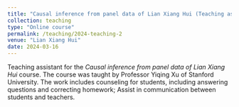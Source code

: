 ```yaml
---
title: "Causal inference from panel data of Lian Xiang Hui (Teaching assistant)"
collection: teaching
type: "Online course"
permalink: /teaching/2024-teaching-2
venue: "Lian Xiang Hui"
date: 2024-03-16
---
```


Teaching assistant for the *Causal inference from panel data of Lian Xiang Hui* course. The course was taught by Professor Yiqing Xu of Stanford University. The work includes counseling for students, including answering questions and correcting homework; Assist in communication between students and teachers.
